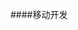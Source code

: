 ####移动开发
	<meta name="viewport" content="width=device-width, initial-scale=1.0, maximum-scale=1.0, user-scalable=no" />
